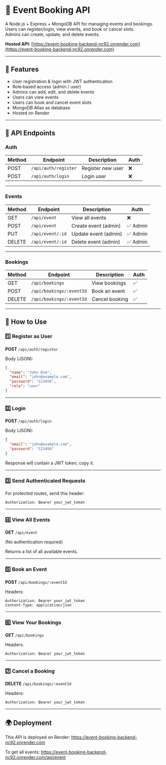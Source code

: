 # 📅 Event Booking API

A Node.js + Express + MongoDB API for managing events and bookings.  
Users can register/login, view events, and book or cancel slots.  
Admins can create, update, and delete events.  

**Hosted API:** [https://event-booking-backend-nc92.onrender.com](https://event-booking-backend-nc92.onrender.com)

---

## 🚀 Features
- User registration & login with JWT authentication
- Role‑based access (admin / user)
- Admins can add, edit, and delete events
- Users can view events
- Users can book and cancel event slots
- MongoDB Atlas as database
- Hosted on Render

---

## 🔑 API Endpoints

### **Auth**
| Method | Endpoint              | Description         | Auth |
|--------|-----------------------|---------------------|------|
| POST   | `/api/auth/register`  | Register new user   | ❌   |
| POST   | `/api/auth/login`     | Login user          | ❌   |

---

### **Events**
| Method | Endpoint           | Description             | Auth       |
|--------|--------------------|-------------------------|------------|
| GET    | `/api/event`       | View all events         | ❌         |
| POST   | `/api/event`       | Create event (admin)    | ✅ Admin   |
| PUT    | `/api/event/:id`   | Update event (admin)    | ✅ Admin   |
| DELETE | `/api/event/:id`   | Delete event (admin)    | ✅ Admin   |

---

### **Bookings**
| Method | Endpoint                  | Description         | Auth |
|--------|---------------------------|---------------------|------|
| GET    | `/api/bookings`           | View bookings       | ✅   |
| POST   | `/api/bookings/:eventId`  | Book an event       | ✅   |
| DELETE | `/api/bookings/:eventId`  | Cancel booking      | ✅   |

---

## 📌 How to Use

### 1️⃣ Register as User
**POST** `/api/auth/register`  

Body (JSON):  
```json
{
  "name": "John Doe",
  "email": "john@example.com",
  "password": "123456",
  "role": "user"
}
````

---

### 2️⃣ Login

**POST** `/api/auth/login`

Body (JSON):

```json
{
  "email": "john@example.com",
  "password": "123456"
}
```

Response will contain a JWT token; copy it.

---

### 3️⃣ Send Authenticated Requests

For protected routes, send this header:

```
Authorization: Bearer your_jwt_token
```

---

### 4️⃣ View All Events

**GET** `/api/event`

(No authentication required)

Returns a list of all available events.

---

### 5️⃣ Book an Event

**POST** `/api/bookings/:eventId`

Headers:

```
Authorization: Bearer your_jwt_token  
Content-Type: application/json
```

---

### 6️⃣ View Your Bookings

**GET** `/api/bookings`

Headers:

```
Authorization: Bearer your_jwt_token
```

---

### 7️⃣ Cancel a Booking

**DELETE** `/api/bookings/:eventId`

Headers:

```
Authorization: Bearer your_jwt_token
```

---

## 🌍 Deployment
This API is deployed on Render:
https://event-booking-backend-nc92.onrender.com

To get all events:
https://event-booking-backend-nc92.onrender.com/api/event

